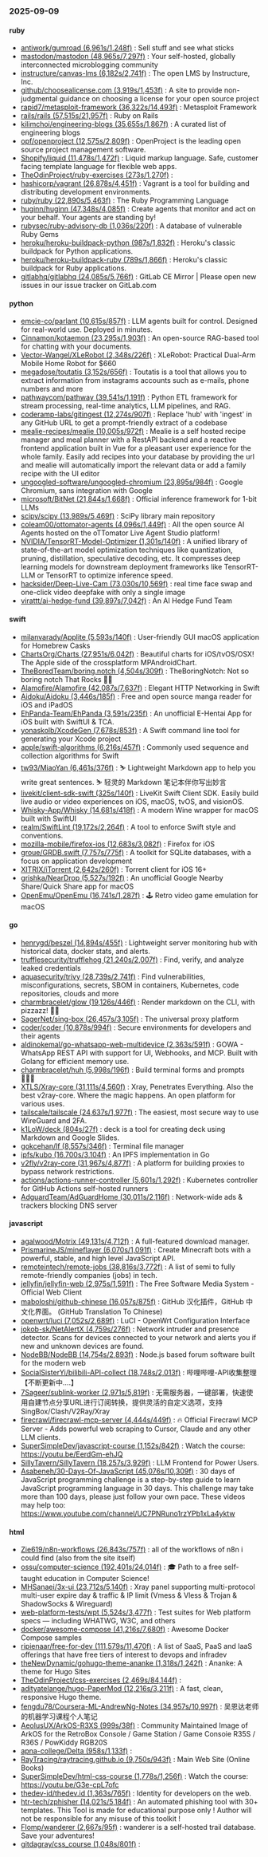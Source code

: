 ### 2025-09-09

#### ruby
* [antiwork/gumroad (6,961s/1,248f)](https://github.com/antiwork/gumroad) : Sell stuff and see what sticks
* [mastodon/mastodon (48,965s/7,297f)](https://github.com/mastodon/mastodon) : Your self-hosted, globally interconnected microblogging community
* [instructure/canvas-lms (6,182s/2,741f)](https://github.com/instructure/canvas-lms) : The open LMS by Instructure, Inc.
* [github/choosealicense.com (3,919s/1,453f)](https://github.com/github/choosealicense.com) : A site to provide non-judgmental guidance on choosing a license for your open source project
* [rapid7/metasploit-framework (36,322s/14,493f)](https://github.com/rapid7/metasploit-framework) : Metasploit Framework
* [rails/rails (57,515s/21,957f)](https://github.com/rails/rails) : Ruby on Rails
* [kilimchoi/engineering-blogs (35,655s/1,867f)](https://github.com/kilimchoi/engineering-blogs) : A curated list of engineering blogs
* [opf/openproject (12,575s/2,809f)](https://github.com/opf/openproject) : OpenProject is the leading open source project management software.
* [Shopify/liquid (11,478s/1,472f)](https://github.com/Shopify/liquid) : Liquid markup language. Safe, customer facing template language for flexible web apps.
* [TheOdinProject/ruby-exercises (273s/1,270f)](https://github.com/TheOdinProject/ruby-exercises) : 
* [hashicorp/vagrant (26,878s/4,451f)](https://github.com/hashicorp/vagrant) : Vagrant is a tool for building and distributing development environments.
* [ruby/ruby (22,890s/5,463f)](https://github.com/ruby/ruby) : The Ruby Programming Language
* [huginn/huginn (47,348s/4,085f)](https://github.com/huginn/huginn) : Create agents that monitor and act on your behalf. Your agents are standing by!
* [rubysec/ruby-advisory-db (1,036s/220f)](https://github.com/rubysec/ruby-advisory-db) : A database of vulnerable Ruby Gems
* [heroku/heroku-buildpack-python (987s/1,832f)](https://github.com/heroku/heroku-buildpack-python) : Heroku's classic buildpack for Python applications.
* [heroku/heroku-buildpack-ruby (789s/1,866f)](https://github.com/heroku/heroku-buildpack-ruby) : Heroku's classic buildpack for Ruby applications.
* [gitlabhq/gitlabhq (24,085s/5,766f)](https://github.com/gitlabhq/gitlabhq) : GitLab CE Mirror | Please open new issues in our issue tracker on GitLab.com

#### python
* [emcie-co/parlant (10,615s/857f)](https://github.com/emcie-co/parlant) : LLM agents built for control. Designed for real-world use. Deployed in minutes.
* [Cinnamon/kotaemon (23,295s/1,903f)](https://github.com/Cinnamon/kotaemon) : An open-source RAG-based tool for chatting with your documents.
* [Vector-Wangel/XLeRobot (2,348s/226f)](https://github.com/Vector-Wangel/XLeRobot) : XLeRobot: Practical Dual-Arm Mobile Home Robot for $660
* [megadose/toutatis (3,152s/656f)](https://github.com/megadose/toutatis) : Toutatis is a tool that allows you to extract information from instagrams accounts such as e-mails, phone numbers and more
* [pathwaycom/pathway (39,541s/1,191f)](https://github.com/pathwaycom/pathway) : Python ETL framework for stream processing, real-time analytics, LLM pipelines, and RAG.
* [coderamp-labs/gitingest (12,274s/907f)](https://github.com/coderamp-labs/gitingest) : Replace 'hub' with 'ingest' in any GitHub URL to get a prompt-friendly extract of a codebase
* [mealie-recipes/mealie (10,005s/972f)](https://github.com/mealie-recipes/mealie) : Mealie is a self hosted recipe manager and meal planner with a RestAPI backend and a reactive frontend application built in Vue for a pleasant user experience for the whole family. Easily add recipes into your database by providing the url and mealie will automatically import the relevant data or add a family recipe with the UI editor
* [ungoogled-software/ungoogled-chromium (23,895s/984f)](https://github.com/ungoogled-software/ungoogled-chromium) : Google Chromium, sans integration with Google
* [microsoft/BitNet (21,844s/1,668f)](https://github.com/microsoft/BitNet) : Official inference framework for 1-bit LLMs
* [scipy/scipy (13,989s/5,469f)](https://github.com/scipy/scipy) : SciPy library main repository
* [coleam00/ottomator-agents (4,096s/1,449f)](https://github.com/coleam00/ottomator-agents) : All the open source AI Agents hosted on the oTTomator Live Agent Studio platform!
* [NVIDIA/TensorRT-Model-Optimizer (1,301s/140f)](https://github.com/NVIDIA/TensorRT-Model-Optimizer) : A unified library of state-of-the-art model optimization techniques like quantization, pruning, distillation, speculative decoding, etc. It compresses deep learning models for downstream deployment frameworks like TensorRT-LLM or TensorRT to optimize inference speed.
* [hacksider/Deep-Live-Cam (73,030s/10,569f)](https://github.com/hacksider/Deep-Live-Cam) : real time face swap and one-click video deepfake with only a single image
* [virattt/ai-hedge-fund (39,897s/7,042f)](https://github.com/virattt/ai-hedge-fund) : An AI Hedge Fund Team

#### swift
* [milanvarady/Applite (5,593s/140f)](https://github.com/milanvarady/Applite) : User-friendly GUI macOS application for Homebrew Casks
* [ChartsOrg/Charts (27,951s/6,042f)](https://github.com/ChartsOrg/Charts) : Beautiful charts for iOS/tvOS/OSX! The Apple side of the crossplatform MPAndroidChart.
* [TheBoredTeam/boring.notch (4,504s/309f)](https://github.com/TheBoredTeam/boring.notch) : TheBoringNotch: Not so boring notch That Rocks 🎸🎶
* [Alamofire/Alamofire (42,087s/7,637f)](https://github.com/Alamofire/Alamofire) : Elegant HTTP Networking in Swift
* [Aidoku/Aidoku (3,446s/185f)](https://github.com/Aidoku/Aidoku) : Free and open source manga reader for iOS and iPadOS
* [EhPanda-Team/EhPanda (3,591s/235f)](https://github.com/EhPanda-Team/EhPanda) : An unofficial E-Hentai App for iOS built with SwiftUI & TCA.
* [yonaskolb/XcodeGen (7,678s/853f)](https://github.com/yonaskolb/XcodeGen) : A Swift command line tool for generating your Xcode project
* [apple/swift-algorithms (6,216s/457f)](https://github.com/apple/swift-algorithms) : Commonly used sequence and collection algorithms for Swift
* [tw93/MiaoYan (6,461s/376f)](https://github.com/tw93/MiaoYan) : ⛷ Lightweight Markdown app to help you write great sentences. ⛷ 轻灵的 Markdown 笔记本伴你写出妙言
* [livekit/client-sdk-swift (325s/140f)](https://github.com/livekit/client-sdk-swift) : LiveKit Swift Client SDK. Easily build live audio or video experiences on iOS, macOS, tvOS, and visionOS.
* [Whisky-App/Whisky (14,681s/418f)](https://github.com/Whisky-App/Whisky) : A modern Wine wrapper for macOS built with SwiftUI
* [realm/SwiftLint (19,172s/2,264f)](https://github.com/realm/SwiftLint) : A tool to enforce Swift style and conventions.
* [mozilla-mobile/firefox-ios (12,683s/3,082f)](https://github.com/mozilla-mobile/firefox-ios) : Firefox for iOS
* [groue/GRDB.swift (7,757s/775f)](https://github.com/groue/GRDB.swift) : A toolkit for SQLite databases, with a focus on application development
* [XITRIX/iTorrent (2,642s/260f)](https://github.com/XITRIX/iTorrent) : Torrent client for iOS 16+
* [grishka/NearDrop (5,527s/192f)](https://github.com/grishka/NearDrop) : An unofficial Google Nearby Share/Quick Share app for macOS
* [OpenEmu/OpenEmu (16,741s/1,287f)](https://github.com/OpenEmu/OpenEmu) : 🕹 Retro video game emulation for macOS

#### go
* [henrygd/beszel (14,894s/455f)](https://github.com/henrygd/beszel) : Lightweight server monitoring hub with historical data, docker stats, and alerts.
* [trufflesecurity/trufflehog (21,240s/2,007f)](https://github.com/trufflesecurity/trufflehog) : Find, verify, and analyze leaked credentials
* [aquasecurity/trivy (28,739s/2,741f)](https://github.com/aquasecurity/trivy) : Find vulnerabilities, misconfigurations, secrets, SBOM in containers, Kubernetes, code repositories, clouds and more
* [charmbracelet/glow (19,126s/446f)](https://github.com/charmbracelet/glow) : Render markdown on the CLI, with pizzazz! 💅🏻
* [SagerNet/sing-box (26,457s/3,105f)](https://github.com/SagerNet/sing-box) : The universal proxy platform
* [coder/coder (10,878s/994f)](https://github.com/coder/coder) : Secure environments for developers and their agents
* [aldinokemal/go-whatsapp-web-multidevice (2,363s/591f)](https://github.com/aldinokemal/go-whatsapp-web-multidevice) : GOWA - WhatsApp REST API with support for UI, Webhooks, and MCP. Built with Golang for efficient memory use.
* [charmbracelet/huh (5,998s/196f)](https://github.com/charmbracelet/huh) : Build terminal forms and prompts 🤷🏻‍♀️
* [XTLS/Xray-core (31,111s/4,560f)](https://github.com/XTLS/Xray-core) : Xray, Penetrates Everything. Also the best v2ray-core. Where the magic happens. An open platform for various uses.
* [tailscale/tailscale (24,637s/1,977f)](https://github.com/tailscale/tailscale) : The easiest, most secure way to use WireGuard and 2FA.
* [k1LoW/deck (804s/27f)](https://github.com/k1LoW/deck) : deck is a tool for creating deck using Markdown and Google Slides.
* [gokcehan/lf (8,557s/346f)](https://github.com/gokcehan/lf) : Terminal file manager
* [ipfs/kubo (16,700s/3,104f)](https://github.com/ipfs/kubo) : An IPFS implementation in Go
* [v2fly/v2ray-core (31,967s/4,877f)](https://github.com/v2fly/v2ray-core) : A platform for building proxies to bypass network restrictions.
* [actions/actions-runner-controller (5,601s/1,292f)](https://github.com/actions/actions-runner-controller) : Kubernetes controller for GitHub Actions self-hosted runners
* [AdguardTeam/AdGuardHome (30,011s/2,116f)](https://github.com/AdguardTeam/AdGuardHome) : Network-wide ads & trackers blocking DNS server

#### javascript
* [agalwood/Motrix (49,131s/4,712f)](https://github.com/agalwood/Motrix) : A full-featured download manager.
* [PrismarineJS/mineflayer (6,070s/1,091f)](https://github.com/PrismarineJS/mineflayer) : Create Minecraft bots with a powerful, stable, and high level JavaScript API.
* [remoteintech/remote-jobs (38,816s/3,772f)](https://github.com/remoteintech/remote-jobs) : A list of semi to fully remote-friendly companies (jobs) in tech.
* [jellyfin/jellyfin-web (2,975s/1,591f)](https://github.com/jellyfin/jellyfin-web) : The Free Software Media System - Official Web Client
* [maboloshi/github-chinese (16,057s/875f)](https://github.com/maboloshi/github-chinese) : GitHub 汉化插件，GitHub 中文化界面。 (GitHub Translation To Chinese)
* [openwrt/luci (7,052s/2,689f)](https://github.com/openwrt/luci) : LuCI - OpenWrt Configuration Interface
* [jokob-sk/NetAlertX (4,759s/276f)](https://github.com/jokob-sk/NetAlertX) : Network intruder and presence detector. Scans for devices connected to your network and alerts you if new and unknown devices are found.
* [NodeBB/NodeBB (14,754s/2,893f)](https://github.com/NodeBB/NodeBB) : Node.js based forum software built for the modern web
* [SocialSisterYi/bilibili-API-collect (18,748s/2,013f)](https://github.com/SocialSisterYi/bilibili-API-collect) : 哔哩哔哩-API收集整理【不断更新中....】
* [7Sageer/sublink-worker (2,971s/5,819f)](https://github.com/7Sageer/sublink-worker) : 无需服务器，一键部署，快速使用自建节点分享URL进行订阅转换，提供灵活的自定义选项，支持SingBox/Clash/V2Ray/Xray
* [firecrawl/firecrawl-mcp-server (4,444s/449f)](https://github.com/firecrawl/firecrawl-mcp-server) : 🔥 Official Firecrawl MCP Server - Adds powerful web scraping to Cursor, Claude and any other LLM clients.
* [SuperSimpleDev/javascript-course (1,152s/842f)](https://github.com/SuperSimpleDev/javascript-course) : Watch the course: https://youtu.be/EerdGm-ehJQ
* [SillyTavern/SillyTavern (18,257s/3,929f)](https://github.com/SillyTavern/SillyTavern) : LLM Frontend for Power Users.
* [Asabeneh/30-Days-Of-JavaScript (45,076s/10,309f)](https://github.com/Asabeneh/30-Days-Of-JavaScript) : 30 days of JavaScript programming challenge is a step-by-step guide to learn JavaScript programming language in 30 days. This challenge may take more than 100 days, please just follow your own pace. These videos may help too: https://www.youtube.com/channel/UC7PNRuno1rzYPb1xLa4yktw

#### html
* [Zie619/n8n-workflows (26,843s/757f)](https://github.com/Zie619/n8n-workflows) : all of the workflows of n8n i could find (also from the site itself)
* [ossu/computer-science (192,401s/24,014f)](https://github.com/ossu/computer-science) : 🎓 Path to a free self-taught education in Computer Science!
* [MHSanaei/3x-ui (23,712s/5,140f)](https://github.com/MHSanaei/3x-ui) : Xray panel supporting multi-protocol multi-user expire day & traffic & IP limit (Vmess & Vless & Trojan & ShadowSocks & Wireguard)
* [web-platform-tests/wpt (5,524s/3,477f)](https://github.com/web-platform-tests/wpt) : Test suites for Web platform specs — including WHATWG, W3C, and others
* [docker/awesome-compose (41,216s/7,680f)](https://github.com/docker/awesome-compose) : Awesome Docker Compose samples
* [ripienaar/free-for-dev (111,579s/11,470f)](https://github.com/ripienaar/free-for-dev) : A list of SaaS, PaaS and IaaS offerings that have free tiers of interest to devops and infradev
* [theNewDynamic/gohugo-theme-ananke (1,318s/1,242f)](https://github.com/theNewDynamic/gohugo-theme-ananke) : Ananke: A theme for Hugo Sites
* [TheOdinProject/css-exercises (2,469s/84,144f)](https://github.com/TheOdinProject/css-exercises) : 
* [adityatelange/hugo-PaperMod (12,216s/3,211f)](https://github.com/adityatelange/hugo-PaperMod) : A fast, clean, responsive Hugo theme.
* [fengdu78/Coursera-ML-AndrewNg-Notes (34,957s/10,997f)](https://github.com/fengdu78/Coursera-ML-AndrewNg-Notes) : 吴恩达老师的机器学习课程个人笔记
* [AeolusUX/ArkOS-R3XS (999s/38f)](https://github.com/AeolusUX/ArkOS-R3XS) : Community Maintained Image of ArkOS for the RetroBox Console / Game Station / Game Consoie R35S / R36S / PowKiddy RGB20S
* [apna-college/Delta (958s/1,133f)](https://github.com/apna-college/Delta) : 
* [RayTracing/raytracing.github.io (9,750s/943f)](https://github.com/RayTracing/raytracing.github.io) : Main Web Site (Online Books)
* [SuperSimpleDev/html-css-course (1,778s/1,256f)](https://github.com/SuperSimpleDev/html-css-course) : Watch the course: https://youtu.be/G3e-cpL7ofc
* [thedev-id/thedev.id (1,363s/765f)](https://github.com/thedev-id/thedev.id) : Identity for developers on the web.
* [htr-tech/zphisher (14,021s/5,184f)](https://github.com/htr-tech/zphisher) : An automated phishing tool with 30+ templates. This Tool is made for educational purpose only ! Author will not be responsible for any misuse of this toolkit !
* [Flomp/wanderer (2,667s/95f)](https://github.com/Flomp/wanderer) : wanderer is a self-hosted trail database. Save your adventures!
* [gitdagray/css_course (1,048s/801f)](https://github.com/gitdagray/css_course) : 
